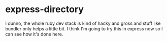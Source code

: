 express-directory
===================

I dunno, the whole ruby dev stack is kind of hacky and gross and stuff like bundler only helps a little bit. I think I'm going to try this in express now so I can see how it's done here.